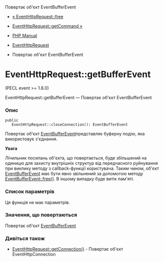 Повертає об'єкт EventBufferEvent

-   [« EventHttpRequest::free](eventhttprequest.free.html)
    
-   [EventHttpRequest::getCommand »](eventhttprequest.getcommand.html)
    
-   [PHP Manual](index.html)
    
-   [EventHttpRequest](class.eventhttprequest.html)
    
-   Повертає об'єкт EventBufferEvent
    

# EventHttpRequest::getBufferEvent

(PECL event >= 1.8.0)

EventHttpRequest::getBufferEvent — Повертає об'єкт EventBufferEvent

### Опис

```methodsynopsis
public
   EventHttpRequest::closeConnection(): EventBufferEvent
```

Повертає об'єкт [EventBufferEvent](class.eventbufferevent.html)представляє буферну подію, яка використовує з'єднання.

**Увага**

Лічильник посилань об'єкта, що повертається, буде збільшений на одиницю для захисту внутрішніх структур від передчасного руйнування при виклику методу з callback-функції користувача. Таким чином, об'єкт [EventBufferEvent](class.eventbufferevent.html) має бути явно звільнений за допомогою методу [EventBufferEvent::free()](eventbufferevent.free.html). В іншому випадку буде витік пам'яті.

### Список параметрів

Ця функція не має параметрів.

### Значення, що повертаються

Повертає об'єкт [EventBufferEvent](class.eventbufferevent.html)

### Дивіться також

-   [EventHttpRequest::getConnection()](eventhttprequest.getconnection.html) - Повертає об'єкт EventHttpConnection